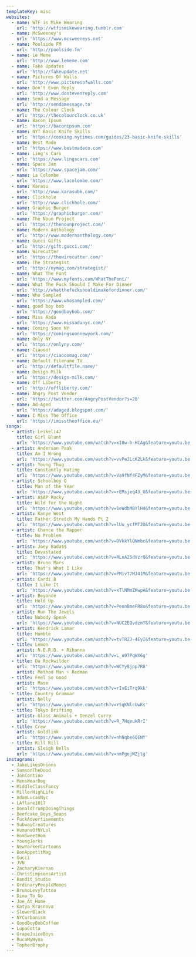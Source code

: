 ```yaml
---
templateKey: misc
websites:
  - name: WTF is Mike Wearing
    url: 'http://wtfismikewearing.tumblr.com'
  - name: McSweeney's
    url: 'https://www.mcsweeneys.net'
  - name: Poolside FM
    url: 'http://poolside.fm'
  - name: Le Meme
    url: 'http://www.lememe.com'
  - name: Fake Updates
    url: 'http://fakeupdate.net'
  - name: Pictures Of Walls
    url: 'http://www.picturesofwalls.com'
  - name: Don't Even Reply
    url: 'http://www.dontevenreply.com'
  - name: Send a Message
    url: 'http://sendamessage.to'
  - name: The Colour Clock
    url: 'http://thecolourclock.co.uk'
  - name: Bacon Ipsum
    url: 'https://baconipsum.com'
  - name: NYT Basic Knife Skills
    url: 'https://cooking.nytimes.com/guides/23-basic-knife-skills'
  - name: Best Made
    url: 'https://www.bestmadeco.com'
  - name: Ling's Cars
    url: 'https://www.lingscars.com'
  - name: Space Jam
    url: 'https://www.spacejam.com/'
  - name: La Colombe
    url: 'https://www.lacolombe.com/'
  - name: Karasu
    url: 'http://www.karasubk.com/'
  - name: Clickhole
    url: 'http://www.clickhole.com/'
  - name: Graphic Burger
    url: 'https://graphicburger.com/'
  - name: The Noun Project
    url: 'https://thenounproject.com/'
  - name: Modern Anthology
    url: 'http://www.modernanthology.com/'
  - name: Gucci Gifts
    url: 'http://gift.gucci.com/'
  - name: Wirecutter
    url: 'https://thewirecutter.com/'
  - name: The Strategist
    url: 'http://nymag.com/strategist/'
  - name: What The Font
    url: 'https://www.myfonts.com/WhatTheFont/'
  - name: What The Fuck Should I Make For Dinner
    url: 'http://whatthefuckshouldimakefordinner.com/'
  - name: Who Sampled
    url: 'https://www.whosampled.com/'
  - name: good boy bob
    url: 'https://goodboybob.com/'
  - name: Miss Aada
    url: 'https://www.missadanyc.com/'
  - name: Coming Soon NY
    url: 'https://comingsoonnewyork.com/'
  - name: Only NY
    url: 'https://onlyny.com/'
  - name: Ciaooo!
    url: 'https://ciaooomag.com/'
  - name: Default Filename TV
    url: 'http://defaultfile.name/'
  - name: Design Milk
    url: 'https://design-milk.com/'
  - name: Off Liberty
    url: 'http://offliberty.com/'
  - name: Angry Post Vendor
    url: 'https://twitter.com/AngryPostVendor?s=20'
  - name: Ad-Aged
    url: 'https://adaged.blogspot.com/'
  - name: I Miss The Office
    url: 'https://imisstheoffice.eu/'
songs:
  - artist: Leikeli47
    title: Girl Blunt
    url: 'https://www.youtube.com/watch?v=xI8w-h-HCAg&feature=youtu.be'
  - artist: Anderson Paak
    title: Am I Wrong
    url: 'https://www.youtube.com/watch?v=vvPeJLcK2Lk&feature=youtu.be'
  - artist: Young Thug
    title: Constantly Hating
    url: 'https://www.youtube.com/watch?v=Va9fNf4FZyM&feature=youtu.be'
  - artist: Schoolboy Q
    title: Man of the Year
    url: 'https://www.youtube.com/watch?v=rEMsjeq43_U&feature=youtu.be'
  - artist: A$AP Rocky
    title: Wild for the Night
    url: 'https://www.youtube.com/watch?v=1eWdbMBYlH4&feature=youtu.be'
  - artist: Kanye West
    title: Father Stretch My Hands Pt 2
    url: 'https://www.youtube.com/watch?v=lUu_ycfMT2U&feature=youtu.be'
  - artist: Chance the Rapper
    title: No Problem
    url: 'https://www.youtube.com/watch?v=DVkkYlQNmbc&feature=youtu.be'
  - artist: Joey Bada$$
    title: Devastated
    url: 'https://www.youtube.com/watch?v=RLnA25dVzrQ&feature=youtu.be'
  - artist: Bruno Mars
    title: That's What I Like
    url: 'https://www.youtube.com/watch?v=PMivT7MJ41M&feature=youtu.be'
  - artist: Cardi B
    title: I Like It
    url: 'https://www.youtube.com/watch?v=xTlNMmZKwpA&feature=youtu.be'
  - artist: Beyoncé
    title: Hold Up
    url: 'https://www.youtube.com/watch?v=PeonBmeFR8o&feature=youtu.be'
  - artist: Run The Jewels
    title: Nobody Speak
    url: 'https://www.youtube.com/watch?v=NUC2EQvdzmY&feature=youtu.be'
  - artist: Kendrick Lamar
    title: Humble
    url: 'https://www.youtube.com/watch?v=tvTRZJ-4EyI&feature=youtu.be'
  - title: Lemon
    artist: N.E.R.D. + Rihanna
    url: 'https://www.youtube.com/watch?v=L_u97PqWX6g'
  - title: Da Rockwilder
    url: 'https://www.youtube.com/watch?v=WCYy8jpp7R8'
    artist: Method Man + Redman
  - title: Feel So Good
    artist: Mase
    url: 'https://www.youtube.com/watch?v=rIvEiTrq9kk'
  - title: Country Grammar
    artist: Nelly
    url: 'https://www.youtube.com/watch?v=Y5qKNlcUwKs'
  - title: Tokyo Drifting
    artist: Glass Animals + Denzel Curry
    url: 'https://www.youtube.com/watch?v=R_7HqeukRrI'
  - title: Crew
    artist: Goldlink
    url: 'https://www.youtube.com/watch?v=nhNqbe6QENY'
  - title: Rill Rill
    artist: Sleigh Bells
    url: 'https://www.youtube.com/watch?v=nmFgejWZjtg'
instagrams:
  - JakeLikesOnions
  - SamsonTheDood
  - JonContino
  - MensWearDog
  - MiddleClassFancy
  - MillerHighLife
  - AdamLucasNyc
  - LAflare1017
  - DonaldTrumpDoingThings
  - Beefcake_Boys_Soaps
  - FuckAdvertisements
  - SubwayCreatures
  - HumansOfNYLol
  - HomSweetHom
  - YoungJerks
  - NewYorkerCartoons
  - BonAppetitMag
  - Gucci
  - JVN
  - ZacharyKiernan
  - ChrisSimpsonsArtist
  - Bandit_Studio
  - OrdinaryPeopleMemes
  - BrunoLevyTattoo
  - Dima_To_Go
  - Joe_At_Home
  - Katya_Krasnova
  - SlowerBlack
  - NYCurbanism
  - GoodBoyBobCoffee
  - LupaCotta
  - GrapeJuiceBoys
  - RucaMyHyna
  - TopherBrophy
---
```

